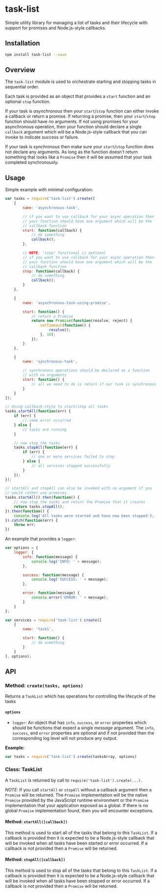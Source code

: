 task-list
===========
Simple utility library for managing a list of tasks and their lifecycle
with support for promises and Node.js-style callbacks.

## Installation

```bash
npm install task-list --save
```

## Overview

The `task-list` module is used to orchestrate starting and
stopping tasks in sequential order.

Each task is provided as an object that provides
a `start` function and an optional `stop` function.

If your task is _asynchronous_ then your `start`/`stop` function can either
invoke a callback or return a promise. If returning a promise, then
your `start`/`stop` function should have no arguments. If not using
promises for your asynchronous operation, then your function should
declare a single `callback` argument which will be a Node.js-style
callback that you can invoke to indicate success or failure.

If your task is _synchronous_ then make sure your `start`/`stop` function
does not declare any arguments. As long as the function doesn't return
something that looks like a `Promise` then it will be assumed that
your task completed synchronously.

## Usage

Simple example with minimal configuration:

```javascript
var tasks = require('task-list').create([
    {
        name: 'asynchronous-task',

        // if you want to use callback for your async operation then
        // your function should have one argument which will be the
        // callback function
        start: function(callback) {
            // do something
            callback();
        },

        // NOTE: "stop" functional is optional
        // if you want to use callback for your async operation then
        // your function should have one argument which will be the
        // callback function
        stop: function(callback) {
            // do something
            callback();
        }
    },

    {
        name: 'asynchronous-task-using-promise',

        start: function() {
            // return a Promise
            return new Promise(function(resolve, reject) {
                setTimeout(function() {
                    resolve();
                }, 10);
            });
        }
    },

    {
        name: 'synchronous-task',

        // synchronous operations should be declared as a function
        // with no arguments
        start: function() {
            // all we need to do is return if our task is synchronous
        }
    }
]);

// Using callback-style to start/stop all tasks
tasks.startAll(function(err) {
    if (err) {
        // some error occurred
    } else {
        // tasks are running
    }

    // now stop the tasks
    tasks.stopAll(function(err) {
        if (err) {
            // one or more services failed to stop
        } else {
            // all services stopped successfully
        }
    });
});

// startAll and stopAll can also be invoked with no argument if you
// would rather use promises.
tasks.startAll().then(function() {
    // now stop the tasks and return the Promise that it creates
    return tasks.stopAll();
}).then(function() {
    console.log('All tasks were started and have now been stopped');
}).catch(function(err) {
    throw err;
})
```

An example that provides a `logger`:

```javascript
var options = {
    logger: {
        info: function(message) {
            console.log('INFO: ' + message);
        },

        success: function(message) {
            console.log('SUCCESS: ' + message);
        },

        error: function(message) {
            console.error('ERROR: ' + message);
        }
    }
};

var services = require('task-list').create([
    {
        name: 'task1',

        start: function() {
            // do something
        }
    }
], options);
```

## API

### Method: `create(tasks, options)`

Returns a `TaskList` which has operations for controlling the lifecycle
of the tasks

#### `options`

- `logger`: An object that has `info`, `success`, or `error` properties
    which should be functions that expect a single _message_ argument.
    The `info`, `success`, and `error` properties are optional and
    if not provided then the corresponding log level will not produce
    any output.

**Example:**

```javascript
var tasks = require('task-list').create(tasksArray, options)
```


### Class: TaskList

A `TaskList` is returned by call to `require('task-list').create(...)`.

*NOTE:* If you call `startAll` or `stopAll` without a callback argument
then a `Promise` will be returned. The `Promise` implementation will
be the native `Promise` provided by the JavaScript runtime environment
or the `Promise` implementation that your application exposed as a
global. If there is no global `Promise` implementation found, then
you will encounter exceptions.

#### Method: `startAll([callback])`

This method is used to start all of the tasks that belong to this `TaskList`.
If a callback is provided then it is expected to be a Node.js-style callback
that will be invoked when all tasks have been started or error occurred.
If a callback is not provided then a `Promise` will be returned.

#### Method: `stopAll([callback])`

This method is used to stop all of the tasks that belong to this `TaskList`.
If a callback is provided then it is expected to be a Node.js-style callback
that will be invoked when all tasks have been stopped or error occurred.
If a callback is not provided then a `Promise` will be returned.

